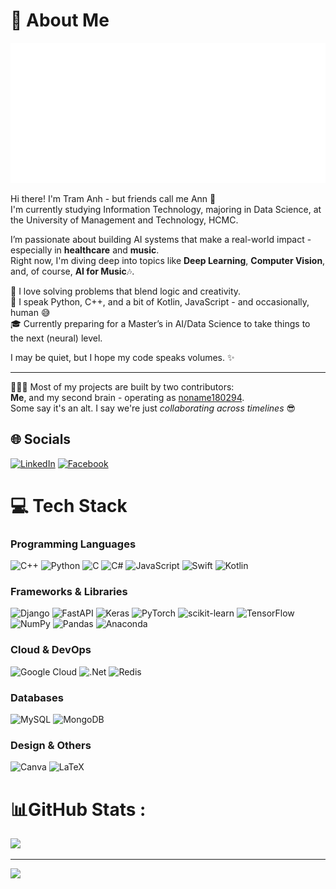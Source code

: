 # 💫 About Me

![My SVG Logo](./vntanh1406.svg)

Hi there! I'm Tram Anh - but friends call me Ann 👋  
I'm currently studying Information Technology, majoring in Data Science, at the University of Management and Technology, HCMC.

I’m passionate about building AI systems that make a real-world impact - especially in **healthcare** and **music**.  
Right now, I'm diving deep into topics like **Deep Learning**, **Computer Vision**, and, of course, **AI for Music**🎶.

🧠 I love solving problems that blend logic and creativity.  
💬 I speak Python, C++, and a bit of Kotlin, JavaScript - and occasionally, human 😅  
🎓 Currently preparing for a Master’s in AI/Data Science to take things to the next (neural) level.

I may be quiet, but I hope my code speaks volumes. ✨

---

🧑‍🤝‍🧑 Most of my projects are built by two contributors:  
**Me**, and my second brain - operating as [noname180294](https://github.com/noname180294).  
Some say it's an alt. I say we're just *collaborating across timelines* 😎

## 🌐 Socials

[![LinkedIn](https://img.shields.io/badge/LinkedIn-%230077B5.svg?logo=linkedin&logoColor=white)](https://www.linkedin.com/in/v%C3%B5-anh-9a3592323/)  [![Facebook](https://img.shields.io/badge/Facebook-%231877F2.svg?logo=facebook&logoColor=white)](https://www.facebook.com/vo.ann.142)

# 💻 Tech Stack

### Programming Languages  
![C++](https://img.shields.io/badge/c++-%2300599C.svg?style=for-the-badge&logo=c%2B%2B&logoColor=white)  ![Python](https://img.shields.io/badge/python-3670A0?style=for-the-badge&logo=python&logoColor=ffdd54)  ![C](https://img.shields.io/badge/c-%2300599C.svg?style=for-the-badge&logo=c&logoColor=white)  ![C#](https://img.shields.io/badge/c%23-%23239120.svg?style=for-the-badge&logo=c-sharp&logoColor=white)  ![JavaScript](https://img.shields.io/badge/javascript-%23323330.svg?style=for-the-badge&logo=javascript&logoColor=%23F7DF1E)  ![Swift](https://img.shields.io/badge/swift-F54A2A?style=for-the-badge&logo=swift&logoColor=white)  ![Kotlin](https://img.shields.io/badge/kotlin-%230095D5.svg?style=for-the-badge&logo=kotlin&logoColor=white)  

### Frameworks & Libraries  
![Django](https://img.shields.io/badge/django-%23092E20.svg?style=for-the-badge&logo=django&logoColor=white)  ![FastAPI](https://img.shields.io/badge/FastAPI-005571?style=for-the-badge&logo=fastapi)  ![Keras](https://img.shields.io/badge/Keras-%23D00000.svg?style=for-the-badge&logo=Keras&logoColor=white)  ![PyTorch](https://img.shields.io/badge/PyTorch-%23EE4C2C.svg?style=for-the-badge&logo=PyTorch&logoColor=white)  ![scikit-learn](https://img.shields.io/badge/scikit--learn-%23F7931E.svg?style=for-the-badge&logo=scikit-learn&logoColor=white)  ![TensorFlow](https://img.shields.io/badge/TensorFlow-%23FF6F00.svg?style=for-the-badge&logo=TensorFlow&logoColor=white)  ![NumPy](https://img.shields.io/badge/numpy-%23013243.svg?style=for-the-badge&logo=numpy&logoColor=white)  ![Pandas](https://img.shields.io/badge/pandas-%23150458.svg?style=for-the-badge&logo=pandas&logoColor=white)  ![Anaconda](https://img.shields.io/badge/Anaconda-%2344A833.svg?style=for-the-badge&logo=anaconda&logoColor=white)  

### Cloud & DevOps  
![Google Cloud](https://img.shields.io/badge/Google%20Cloud-%234285F4.svg?style=for-the-badge&logo=google-cloud&logoColor=white)  ![.Net](https://img.shields.io/badge/.NET-5C2D91?style=for-the-badge&logo=.net&logoColor=white)  ![Redis](https://img.shields.io/badge/redis-%23DD0031.svg?style=for-the-badge&logo=redis&logoColor=white)  

### Databases  
![MySQL](https://img.shields.io/badge/mysql-%2300f.svg?style=for-the-badge&logo=mysql&logoColor=white)  ![MongoDB](https://img.shields.io/badge/MongoDB-%234ea94b.svg?style=for-the-badge&logo=mongodb&logoColor=white)  

### Design & Others  
![Canva](https://img.shields.io/badge/Canva-%2300C4CC.svg?style=for-the-badge&logo=Canva&logoColor=white)  ![LaTeX](https://img.shields.io/badge/latex-%23008080.svg?style=for-the-badge&logo=latex&logoColor=white)  


# 📊GitHub Stats :

![](https://github-readme-stats.vercel.app/api/top-langs/?username=vntanh1406&theme=radical&hide_border=false&include_all_commits=false&count_private=true&layout=compact)

  
  

---

[![](https://visitcount.itsvg.in/api?id=vntanh1406&icon=0&color=0)](https://visitcount.itsvg.in)
